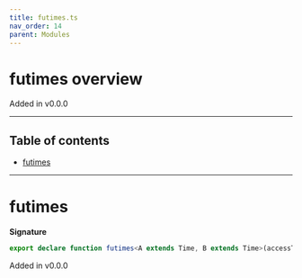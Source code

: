 ```yaml
---
title: futimes.ts
nav_order: 14
parent: Modules
---
```


# futimes overview

Added in v0.0.0

---

<h2 class="text-delta">Table of contents</h2>

- [futimes](#futimes)

---

# futimes

**Signature**

```ts
export declare function futimes<A extends Time, B extends Time>(accessTime: A, modifyTime: B)
```

Added in v0.0.0
